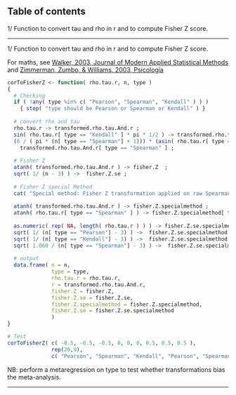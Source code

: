 Table of contents
-----------------
1/ Function to convert tau and rho in r and to compute Fisher Z score.

---------------------------------------------------------------------------------------------------

1/ Function to convert tau and rho in r and to compute Fisher Z score.

For maths, see [Walker, 2003, Journal of Modern Applied Statistical Methods](https://www.google.com/url?sa=t&rct=j&q=&esrc=s&source=web&cd=1&cad=rja&uact=8&ved=2ahUKEwiLr6L1847iAhUC8hoKHdm2BYUQFjAAegQIARAC&url=http%3A%2F%2Fwww.cedu.niu.edu%2F~walker%2Fpersonal%2FWalker%2520Kendall%2527s%2520Tau.pdf&usg=AOvVaw0qglHyyIwZV-so3y07CyCM) and [Zimmerman, Zumbo, & Williams, 2003, Psicología ](https://www.researchgate.net/publication/26421626_Bias_in_Estimation_and_Hypothesis_Testing_of_Correlation)

```r
corToFisherZ <- function( rho.tau.r, n, type )
{
  # Checking
  if ( !any( type %in% c( "Pearson", "Spearman", "Kendall" ) ) ) 
    { stop( "type should be Pearson or Spearman or Kendall" ) }
  
  # convert rho and tau
  rho.tau.r -> transformed.rho.tau.And.r ; 
  sin( rho.tau.r[ type == "Kendall" ] * pi * 1/2 ) -> transformed.rho.tau.And.r[ type == "Kendall" ] ;
  (6 / ( pi * (n[ type == "Spearman"] + 1))) * (asin( rho.tau.r[ type == "Spearman" ] ) + ((n[ type == "Spearman"] - 2) * asin( rho.tau.r[ type == "Spearman" ] / 2)) ) -> 
    transformed.rho.tau.And.r[ type == "Spearman" ] ;
  
  # Fisher Z
  atanh( transformed.rho.tau.And.r ) -> fisher.Z  ; 
  sqrt( 1/ (n - 3) ) ->  fisher.Z.se ;
  
  # Fisher Z special Method
  cat( "Special method: Fisher Z transformation applied on raw Spearman rho (not on r transformation) and the Fisher Z se for Spearman original values is sqrt( 1.060 / (n - 3) )\n\n" )
  
  atanh( transformed.rho.tau.And.r ) -> fisher.Z.specialmethod ;
  atanh( rho.tau.r[ type == "Spearman" ] ) -> fisher.Z.specialmethod[ type == "Spearman" ] ;
  
  as.numeric( rep( NA, length( rho.tau.r ) ) ) -> fisher.Z.se.specialmethod ;
  sqrt( 1/ (n[ type == "Pearson"] - 3) ) ->  fisher.Z.se.specialmethod[ type == "Pearson"] ;
  sqrt( 1/ (n[ type == "Kendall"] - 3) ) ->  fisher.Z.se.specialmethod[ type == "Kendall"] ;
  sqrt( 1.060 / (n[ type == "Spearman"] - 3) ) ->  fisher.Z.se.specialmethod[ type == "Spearman"] ;
  
  # output
  data.frame( n = n,
              type = type,
              rho.tau.r = rho.tau.r,
              r = transformed.rho.tau.And.r,
              fisher.Z = fisher.Z,
              fisher.Z.se = fisher.Z.se,
              fisher.Z.specialmethod = fisher.Z.specialmethod, 
              fisher.Z.se = fisher.Z.se.specialmethod
              )
}

# Test 
corToFisherZ( c( -0.5, -0.5, -0.5, 0, 0, 0, 0.5, 0.5, 0.5 ), 
              rep(20,9), 
              c( "Pearson", "Spearman", "Kendall", "Pearson", "Spearman",  "Kendall", "Pearson", "Spearman", "Kendall" ) )
```

NB: perform a metaregression on type to test whether transformations bias the meta-analysis.

-------------------------------------------------------------------


